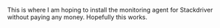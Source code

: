 This is where I am hoping to install the monitoring agent for Stackdriver without paying any money.
Hopefully this works.
